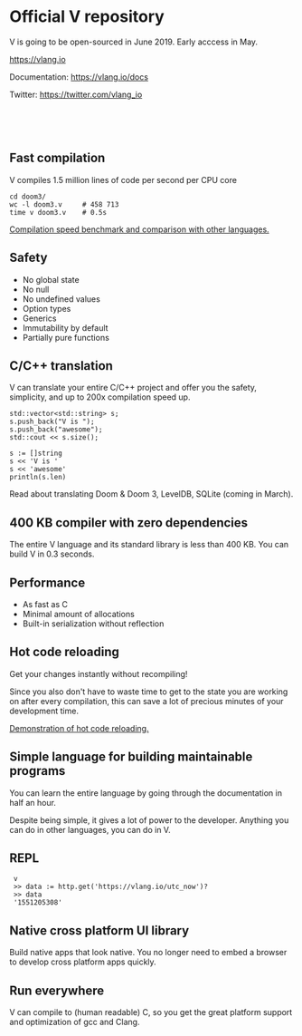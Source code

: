 # Official V repository

V is going to be open-sourced in June 2019. Early acccess in May.

https://vlang.io

Documentation:
https://vlang.io/docs

Twitter:
https://twitter.com/vlang_io

&nbsp;

&nbsp;

## Fast compilation
V compiles 1.5 million lines of code per second per CPU core
```
cd doom3/
wc -l doom3.v     # 458 713
time v doom3.v    # 0.5s
```
[Compilation speed benchmark and comparison with other languages.](https://vlang.io/compilation_speed)

## Safety
- No global state
- No null
- No undefined values
- Option types
- Generics
- Immutability by default
- Partially pure functions

## C/C++ translation
V can translate your entire C/C++ project and offer you the safety, simplicity, and up to 200x compilation speed up. 
```
std::vector<std::string> s;
s.push_back("V is ");
s.push_back("awesome");
std::cout << s.size();
```
```
s := []string 
s << 'V is '
s << 'awesome'
println(s.len)
```
Read about translating Doom & Doom 3, LevelDB, SQLite (coming in March).	

## 400 KB compiler with zero dependencies
The entire V language and its standard library is less than 400 KB. You can build V in 0.3 seconds.


## Performance
- As fast as C
- Minimal amount of allocations 
- Built-in serialization without reflection 

## Hot code reloading
Get your changes instantly without recompiling!

Since you also don't have to waste time to get to the state you are working on after every compilation, this can save a lot of precious minutes of your development time.

[Demonstration of hot code reloading.](https://volt-app.com/img/lang.webm)

## Simple language for building maintainable programs
You can learn the entire language by going through the documentation in half an hour.

Despite being simple, it gives a lot of power to the developer. Anything you can do in other languages, you can do in V.

## REPL
```
 v
 >> data := http.get('https://vlang.io/utc_now')? 
 >> data 
 '1551205308' 
```

## Native cross platform UI library
Build native apps that look native. You no longer need to embed a browser to develop cross platform apps quickly.	

## Run everywhere
V can compile to (human readable) C, so you get the great platform support and optimization of gcc and Clang.
